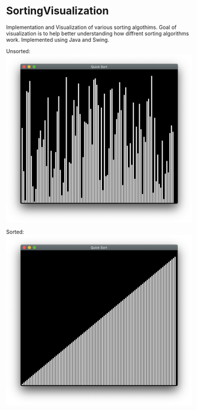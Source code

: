 # SortingVisualization

Implementation and Visualization of various sorting algothims.
Goal of visualization is to help better understanding how diffrent sorting algorithms work.
Implemented using Java and Swing.

Unsorted:
![Unsorted](img/unsorted.png)

Sorted:
![Sorted](img/sorted.png)
